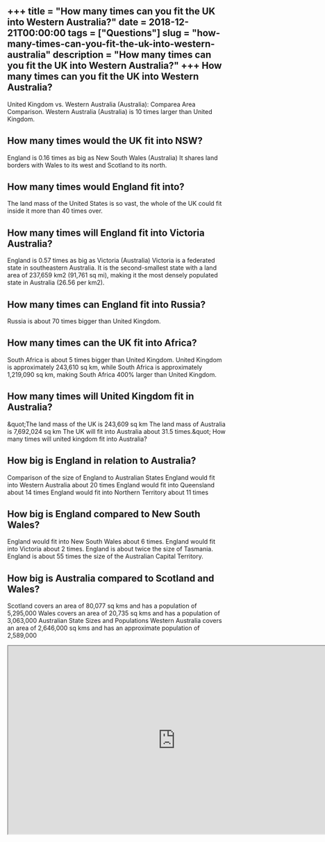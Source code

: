 +++
title = "How many times can you fit the UK into Western Australia?"
date = 2018-12-21T00:00:00
tags = ["Questions"]
slug = "how-many-times-can-you-fit-the-uk-into-western-australia"
description = "How many times can you fit the UK into Western Australia?"
+++
How many times can you fit the UK into Western Australia?
---------------------------------------------------------

United Kingdom vs. Western Australia (Australia): Comparea Area Comparison. Western Australia (Australia) is 10 times larger than United Kingdom.

How many times would the UK fit into NSW?
-----------------------------------------

England is 0.16 times as big as New South Wales (Australia) It shares land borders with Wales to its west and Scotland to its north.

How many times would England fit into?
--------------------------------------

The land mass of the United States is so vast, the whole of the UK could fit inside it more than 40 times over.

How many times will England fit into Victoria Australia?
--------------------------------------------------------

England is 0.57 times as big as Victoria (Australia) Victoria is a federated state in southeastern Australia. It is the second-smallest state with a land area of 237,659 km2 (91,761 sq mi), making it the most densely populated state in Australia (26.56 per km2).

How many times can England fit into Russia?
-------------------------------------------

Russia is about 70 times bigger than United Kingdom.

How many times can the UK fit into Africa?
------------------------------------------

South Africa is about 5 times bigger than United Kingdom. United Kingdom is approximately 243,610 sq km, while South Africa is approximately 1,219,090 sq km, making South Africa 400% larger than United Kingdom.

How many times will United Kingdom fit in Australia?
----------------------------------------------------

&amp;quot;The land mass of the UK is 243,609 sq km The land mass of Australia is 7,692,024 sq km The UK will fit into Australia about 31.5 times.&amp;quot; How many times will united kingdom fit into Australia?

How big is England in relation to Australia?
--------------------------------------------

Comparison of the size of England to Australian States England would fit into Western Australia about 20 times England would fit into Queensland about 14 times England would fit into Northern Territory about 11 times

How big is England compared to New South Wales?
-----------------------------------------------

England would fit into New South Wales about 6 times. England would fit into Victoria about 2 times. England is about twice the size of Tasmania. England is about 55 times the size of the Australian Capital Territory.

How big is Australia compared to Scotland and Wales?
----------------------------------------------------

Scotland covers an area of 80,077 sq kms and has a population of 5,295,000 Wales covers an area of 20,735 sq kms and has a population of 3,063,000 Australian State Sizes and Populations Western Australia covers an area of 2,646,000 sq kms and has an approximate population of 2,589,000

<iframe allow="accelerometer; autoplay; clipboard-write; encrypted-media; gyroscope; picture-in-picture" allowfullscreen="" class="__youtube_prefs__  epyt-is-override  no-lazyload" data-no-lazy="1" data-origheight="433" data-origwidth="770" data-skipgform_ajax_framebjll="" height="433" id="_ytid_47741" loading="lazy" src="https://www.youtube.com/embed/mw9UXsnWWUI?enablejsapi=1&autoplay=0&cc_load_policy=0&cc_lang_pref=&iv_load_policy=1&loop=0&modestbranding=0&rel=1&fs=1&playsinline=0&autohide=2&theme=dark&color=red&controls=1&" title="YouTube player" width="770"></iframe>